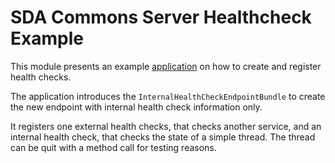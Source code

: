 # SDA Commons Server Healthcheck Example

This module presents an example 
[application](/src/main/java/org/sdase/commons/server/healthcheck/example/HealthExampleApplication.java) on how to 
create and register health checks.

The application introduces the `InternalHealthCheckEndpointBundle` to create the new endpoint with 
internal health check information only.

It registers one external health checks, that checks another service, and an internal health check, that checks the 
state of a simple thread. The thread can be quit with a method call for testing reasons.